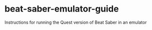 # beat-saber-emulator-guide
Instructions for running the Quest version of Beat Saber in an emulator
